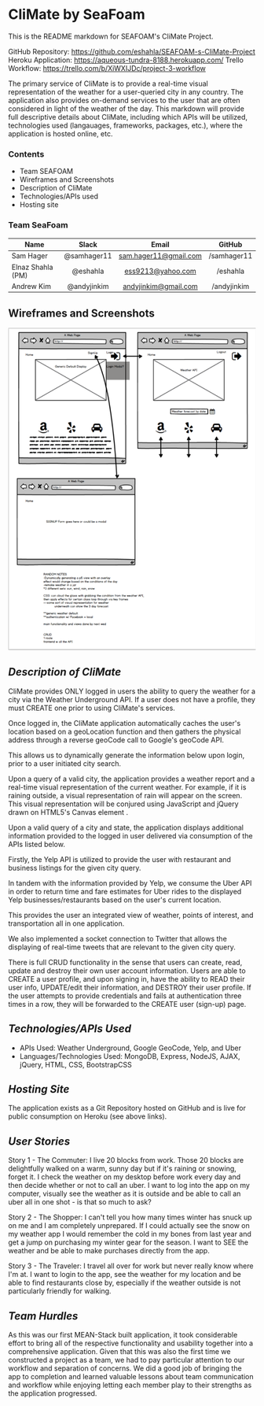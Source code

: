 
# **CliMate by SeaFoam**

This is the README markdown for SEAFOAM's CliMate Project.

GitHub Repository: https://github.com/eshahla/SEAFOAM-s-CliMate-Project
Heroku Application: https://aqueous-tundra-8188.herokuapp.com/
Trello Workflow: https://trello.com/b/XiWXIJDc/project-3-workflow


The primary service of CliMate is to provide a real-time visual representation of the weather for a user-queried city in any country. The application also provides on-demand services to the user that are often considered in light of the weather of the day. This markdown will provide full descriptive details about CliMate, including which APIs will be utilized, technologies used (langauages, frameworks, packages, etc.), where the application is hosted online, etc.

### **Contents**

- Team SEAFOAM
- Wireframes and Screenshots
- Description of CliMate
- Technologies/APIs used
- Hosting site

### **Team SeaFoam**

| Name               | Slack               | Email                    | GitHub      |
|--------------------|:-------------------:|:------------------------:|:-----------:|
| Sam Hager          | @samhager11         | sam.hager11@gmail.com    | /samhager11 |
| Elnaz Shahla (PM)  | @eshahla            | ess9213@yahoo.com        | /eshahla    |
| Andrew Kim         | @andyjinkim         | andyjinkim@gmail.com     | /andyjinkim |

## Wireframes and Screenshots

![CliMate Wireframe](/Climate_Wireframe.png)

## *Description of CliMate*

CliMate provides ONLY logged in users the ability to query the weather for a city via the Weather Underground API. If a user does not have a profile, they must CREATE one prior to using CliMate's services. 

Once logged in, the CliMate application automatically caches the user's location based on a geoLocation function and then gathers the physical address through a reverse geoCode call to Google's geoCode API.

This allows us to dynamically generate the information below upon login, prior to a user initiated city search.

Upon a query of a valid city, the application provides a weather report and a real-time visual representation of the current weather. For example, if it is raining outside, a visual representation of rain will appear on the screen. This visual representation will be conjured using JavaScript and jQuery drawn on HTML5's Canvas element . 

Upon a valid query of a city and state, the application displays additional information provided to the logged in user delivered via consumption of the APIs listed below.

Firstly, the Yelp API is utilized to provide the user with restaurant and business listings for the given city query. 

In tandem with the information provided by Yelp, we consume the Uber API in order to return time and fare estimates for Uber rides to the displayed Yelp businesses/restaurants based on the user's current location. 

This provides the user an integrated view of weather, points of interest, and transportation all in one application.

We also implemented a socket connection to Twitter that allows the displaying of real-time tweets that are relevant to the given city query.

There is full CRUD functionality in the sense that users can create, read, update and destroy their own user account information. Users are able to CREATE a user profile, and upon signing in, have the ability to READ their user info, UPDATE/edit their information, and DESTROY their user profile. If the user attempts to provide credentials and fails at authentication three times in a row, they will be forwarded to the CREATE user (sign-up) page.


## *Technologies/APIs Used*

- APIs Used: Weather Underground, Google GeoCode, Yelp, and Uber
- Languages/Technologies Used: MongoDB, Express, NodeJS, AJAX, jQuery, HTML, CSS, BootstrapCSS

## *Hosting Site*

The application exists as a Git Repository hosted on GitHub and is live for public consumption on Heroku (see above links).

## *User Stories*

Story 1 - The Commuter: I live 20 blocks from work. Those 20 blocks are delightfully walked on a warm, sunny day but if it's raining or snowing, forget it. I check the weather on my desktop before work every day and then decide whether or not to call an uber. I want to log into the app on my computer, visually see the weather as it is outside and be able to call an uber all in one shot - is that so much to ask?

Story 2 - The Shopper: I can't tell you how many times winter has snuck up on me and I am completely unprepared. If I could actually see the snow on my weather app I would remember the cold in my bones from last year and get a jump on purchasing my winter gear for the season. I want to SEE the weather and be able to make purchases directly from the app.

Story 3 - The Traveler: I travel all over for work but never really know where I'm at. I want to login to the app, see the weather for my location and be able to find restaurants close by, especially if the weather outside is not particularly friendly for walking. 

## *Team Hurdles*
As this was our first MEAN-Stack built application, it took considerable effort to bring all of the respective functionality and usability together into a comprehensive application. Given that this was also the first time we constructed a project as a team, we had to pay particular attention to our workflow and separation of concerns. We did a good job of bringing the app to completion and learned valuable lessons about team communication and workflow while enjoying letting each member play to their strengths as the application progressed.